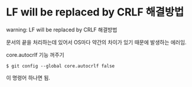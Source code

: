 # LF will be replaced by CRLF 해결방법

warning: LF will be replaced by CRLF 해결방법 

문서의 끝을 처리하는데 있어서 OS마다 약간의 차이가 있기 때문에 발생하는 에러임.

 

core.autocrlf 기능 꺼주기 

```shell
$ git config --global core.autocrlf false
```

이 명령어 하나면 됨.

